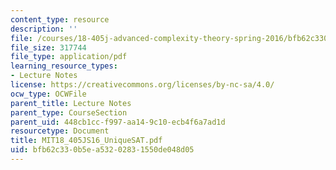 ```yaml
---
content_type: resource
description: ''
file: /courses/18-405j-advanced-complexity-theory-spring-2016/bfb62c330b5ea53202831550de048d05_MIT18_405JS16_UniqueSAT.pdf
file_size: 317744
file_type: application/pdf
learning_resource_types:
- Lecture Notes
license: https://creativecommons.org/licenses/by-nc-sa/4.0/
ocw_type: OCWFile
parent_title: Lecture Notes
parent_type: CourseSection
parent_uid: 448cb1cc-f997-aa14-9c10-ecb4f6a7ad1d
resourcetype: Document
title: MIT18_405JS16_UniqueSAT.pdf
uid: bfb62c33-0b5e-a532-0283-1550de048d05
---
```


